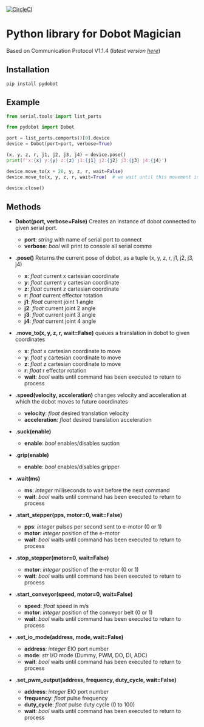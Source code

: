 [![CircleCI](https://circleci.com/gh/luismesas/pydobot.svg?style=svg)](https://circleci.com/gh/luismesas/pydobot)

Python library for Dobot Magician
===

Based on Communication Protocol V1.1.4 (_latest version [here](https://www.dobot.cc/downloadcenter.html?sub_cat=72#sub-download)_)


Installation
---

```
pip install pydobot
```

Example
---

```python
from serial.tools import list_ports

from pydobot import Dobot

port = list_ports.comports()[0].device
device = Dobot(port=port, verbose=True)

(x, y, z, r, j1, j2, j3, j4) = device.pose()
print(f'x:{x} y:{y} z:{z} j1:{j1} j2:{j2} j3:{j3} j4:{j4}')

device.move_to(x + 20, y, z, r, wait=False)
device.move_to(x, y, z, r, wait=True)  # we wait until this movement is done before continuing

device.close()
```

Methods
---

* **Dobot(port, verbose=False)** Creates an instance of dobot connected to given serial port.
    * **port**: _string_ with name of serial port to connect
    * **verbose**: _bool_ will print to console all serial comms
  
* **.pose()** Returns the current pose of dobot, as a tuple (x, y, z, r, j1, j2, j3, j4)
    * **x**: _float_ current x cartesian coordinate 
    * **y**: _float_ current y cartesian coordinate
    * **z**: _float_ current z cartesian coordinate
    * **r**: _float_ current effector rotation 
    * **j1**: _float_ current joint 1 angle 
    * **j2**: _float_ current joint 2 angle 
    * **j3**: _float_ current joint 3 angle 
    * **j4**: _float_ current joint 4 angle 
* **.move_to(x, y, z, r, wait=False)** queues a translation in dobot to given coordinates
    * **x**: _float_ x cartesian coordinate to move 
    * **y**: _float_ y cartesian coordinate to move 
    * **z**: _float_ z cartesian coordinate to move 
    * **r**: _float_ r effector rotation 
    * **wait**: _bool_ waits until command has been executed to return to process
* **.speed(velocity, acceleration)** changes velocity and acceleration at which the dobot moves to future coordinates
    * **velocity**: _float_ desired translation velocity 
    * **acceleration**: _float_ desired translation acceleration 
* **.suck(enable)**
    * **enable**: _bool_ enables/disables suction
* **.grip(enable)**
    * **enable**: _bool_ enables/disables gripper
* **.wait(ms)**
    * **ms**: _integer_ milliseconds to wait before the next command
    * **wait**: _bool_ waits until command has been executed to return to process
* **.start_stepper(pps, motor=0, wait=False)**
    * **pps**: _integer_ pulses per second sent to e-motor (0 or 1)
    * **motor**: _integer_ position of the e-motor
    * **wait**: _bool_ waits until command has been executed to return to process
* **.stop_stepper(motor=0, wait=False)**
    * **motor**: _integer_ position of the e-motor (0 or 1)
    * **wait**: _bool_ waits until command has been executed to return to process
* **.start_conveyor(speed, motor=0, wait=False)**
    * **speed**: _float_ speed in m/s
    * **motor**: _integer_ position of the conveyor belt (0 or 1)
    * **wait**: _bool_ waits until command has been executed to return to process
* **.set_io_mode(address, mode, wait=False)**
    * **address**: _integer_ EIO port number
    * **mode**: _str_ I/O mode (Dummy, PWM, DO, DI, ADC)
    * **wait**: _bool_ waits until command has been executed to return to process
* **.set_pwm_output(address, frequency, duty_cycle, wait=False)**
    * **address**: _integer_ EIO port number
    * **frequency**: _float_ pulse frequency
    * **duty_cycle**: _float_ pulse duty cycle (0 to 100)
    * **wait**: _bool_ waits until command has been executed to return to process
